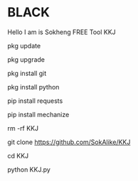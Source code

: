 # BLACK
Hello I am is Sokheng FREE Tool KKJ

pkg update

pkg upgrade

pkg install git

pkg install python

pip install requests

pip install mechanize

rm -rf KKJ

git clone https://github.com/SokAlike/KKJ

cd KKJ

python KKJ.py

